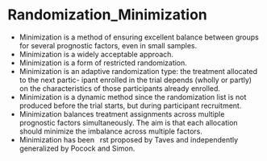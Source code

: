 # Randomization_Minimization

- Minimization is a method of ensuring excellent balance between groups for several prognostic
factors, even in small samples.
- Minimization is a widely acceptable approach.
- Minimization is a form of restricted randomization.
- Minimization is an adaptive randomization type: the treatment allocated to the next partic-
ipant enrolled in the trial depends (wholly or partly) on the characteristics of those participants
already enrolled.
- Minimization is a dynamic method since the randomization list is not produced before the trial
starts, but during participant recruitment.
- Minimization balances treatment assignments across multiple prognostic factors simultaneously.
The aim is that each allocation should minimize the imbalance across multiple factors.
- Minimization has been  rst proposed by Taves and independently generalized by Pocock and
Simon.

